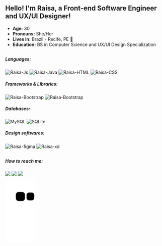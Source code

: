 ## Hello! I'm Raísa, a Front-end Software Engineer and UX/UI Designer!

- <strong>Age:</strong> 30 
- <strong>Pronouns:</strong> She/Her
- <strong>Lives in:</strong> Brazil - Recife, PE 🌴
- <strong>Education:</strong> BS in Computer Science and UX/UI Design Specialization

##


##### Languages:
<div style="display: inline_block">
  <img align="center" alt="Raisa-Js" height="30" width="110" src="https://img.shields.io/badge/JavaScript-323330?style=for-the-badge&logo=javascript&logoColor=F7DF1E">
  <img align="center" alt="Raisa-Java" height="30" width="50" src="https://img.shields.io/badge/Java-ED8B00?style=for-the-badge&logo=java&logoColor=white">
  <img align="center" alt="Raisa-HTML" height="30" width="80" src="https://img.shields.io/badge/HTML5-E34F26?style=for-the-badge&logo=html5&logoColor=white">
  <img align="center" alt="Raisa-CSS" height="30" width="80" src="https://img.shields.io/badge/CSS3-1572B6?style=for-the-badge&logo=css3&logoColor=white">
</div>

##### Frameworks & Libraries:
<div style="display: inline_block">
  <img align="center" alt="Raisa-Bootstrap" height="30" width="100" src="https://img.shields.io/badge/bootstrap-%23563D7C.svg?style=for-the-badge&logo=bootstrap&logoColor=white">
  <img align="center" alt="Raisa-Bootstrap" height="30" width="85" src="https://img.shields.io/badge/jquery-%230769AD.svg?style=for-the-badge&logo=jquery&logoColor=white">
</div>

##### Databases:
![MySQL](https://img.shields.io/badge/MySQL-00000F?style=for-the-badge&logo=mysql&logoColor=white)
![SQLite](https://img.shields.io/badge/SQLite-07405E?style=for-the-badge&logo=sqlite&logoColor=white)

##### Design softwares:
 <div style="display: inline_block">
  <img align="center" alt="Raisa-figma" height="30" width="80" src="https://img.shields.io/badge/Figma-F24E1E?style=for-the-badge&logo=figma&logoColor=white">
  <img align="center" alt="Raisa-xd" height="30" width="100" src="https://img.shields.io/badge/Adobe%20XD-470137?style=for-the-badge&logo=Adobe%20XD&logoColor=#FF61F6">
  <div/>
  
 ##    

##### How to reach me:
<a href="https://api.whatsapp.com/send?phone=5581999458630"><img src="https://img.shields.io/badge/WhatsApp-25D366?style=for-the-badge&logo=whatsapp&logoColor=white"/></a>
<a href="mailto:raisa.rmro@gmail.com"><img src="https://img.shields.io/badge/Gmail-D14836?style=for-the-badge&logo=gmail&logoColor=white"/></a>
<a href="https://www.linkedin.com/in/raisa-bernardes/"><img src="https://img.shields.io/badge/LinkedIn-0077B5?style=for-the-badge&logo=linkedin&logoColor=white"/></a>


![Snake animation](https://github.com/RaisaBernardes/raisaBernardes/blob/output/github-contribution-grid-snake.svg)

